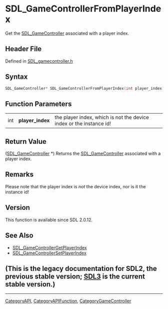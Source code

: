 # SDL_GameControllerFromPlayerIndex

Get the [SDL_GameController](SDL_GameController) associated with a player index.

## Header File

Defined in [SDL_gamecontroller.h](https://github.com/libsdl-org/SDL/blob/SDL2/include/SDL_gamecontroller.h)

## Syntax

```c
SDL_GameController* SDL_GameControllerFromPlayerIndex(int player_index);
```

## Function Parameters

|     |                  |                                                                     |
| --- | ---------------- | ------------------------------------------------------------------- |
| int | **player_index** | the player index, which is not the device index or the instance id! |

## Return Value

([SDL_GameController](SDL_GameController) *) Returns the
[SDL_GameController](SDL_GameController) associated with a player index.

## Remarks

Please note that the player index is _not_ the device index, nor is it the
instance id!

## Version

This function is available since SDL 2.0.12.

## See Also

- [SDL_GameControllerGetPlayerIndex](SDL_GameControllerGetPlayerIndex)
- [SDL_GameControllerSetPlayerIndex](SDL_GameControllerSetPlayerIndex)


## (This is the legacy documentation for SDL2, the previous stable version; [SDL3](https://wiki.libsdl.org/SDL3/) is the current stable version.)



----
[CategoryAPI](CategoryAPI), [CategoryAPIFunction](CategoryAPIFunction), [CategoryGameController](CategoryGameController)

